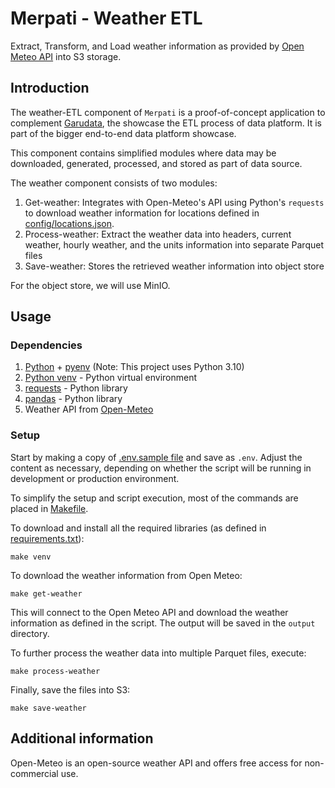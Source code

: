 # Merpati - Weather ETL

Extract, Transform, and Load weather information as provided by [Open Meteo API][url-open-meteo] into S3 storage.

## Introduction

The weather-ETL component of `Merpati` is a proof-of-concept application to complement [Garudata][url-garudata], the showcase the ETL process of data platform. It is part of the bigger end-to-end data platform showcase.

This component contains simplified modules where data may be downloaded, generated, processed, and stored as part of data source.


The weather component consists of two modules:
1. Get-weather: Integrates with Open-Meteo's API using Python's `requests` to download weather information for locations defined in [config/locations.json][url-config-locations].
1. Process-weather: Extract the weather data into headers, current weather, hourly weather, and the units information into separate Parquet files
1. Save-weather: Stores the retrieved weather information into object store

For the object store, we will use MinIO.


## Usage

### Dependencies

1. [Python][url-python] + [pyenv][url-pyenv] (Note: This project uses Python 3.10)
1. [Python venv][url-venv] - Python virtual environment
1. [requests][url-requests] - Python library
1. [pandas][url-pandas] - Python library
1. Weather API from [Open-Meteo][url-open-meteo]


### Setup

Start by making a copy of [.env.sample file][url-dotenv-sample] and save as `.env`. Adjust the content as necessary, depending on whether the script will be running in development or production environment.


To simplify the setup and script execution, most of the commands are placed in [Makefile][url-makefile].

To download and install all the required libraries (as defined in [requirements.txt][url-requirements]):
```
make venv
```

To download the weather information from Open Meteo:
```
make get-weather
```

This will connect to the Open Meteo API and download the weather information as defined in the script. The output will be saved in the `output` directory.


To further process the weather data into multiple Parquet files, execute:
```
make process-weather
```

Finally, save the files into S3:
```
make save-weather
```


## Additional information

Open-Meteo is an open-source weather API and offers free access for non-commercial use.


<!-- Links -->
[url-open-meteo]: https://open-meteo.com/ "Open Meteo: The open-source weather API"
[url-garudata]: https://github.com/stndn/garudata "Garudata - The data platform project"
[url-config-locations]: /weather/config/locations.json "Locations to download the weather information of"
[url-python]: https://www.python.org/
[url-pyenv]: https://github.com/pyenv/pyenv
[url-venv]: https://docs.python.org/3/library/venv.html
[url-requests]: https://pypi.org/project/requests/
[url-pandas]: https://pandas.pydata.org/
[url-dotenv-sample]: /weather/.env.sample
[url-makefile]: /weather/Makefile
[url-requirements]: /weather/requirements.txt
